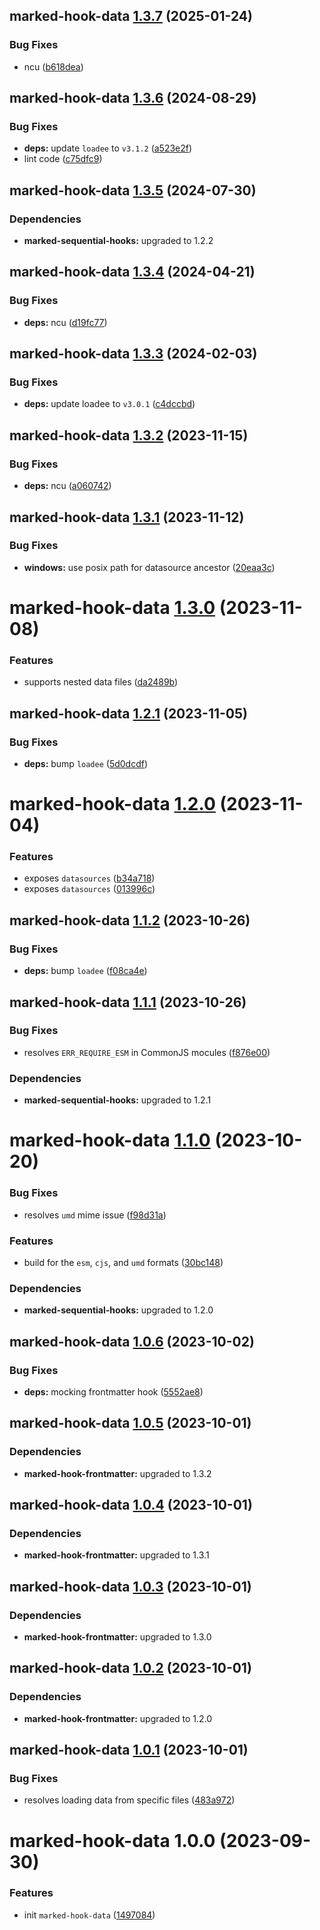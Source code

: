 ## marked-hook-data [1.3.7](https://github.com/bent10/marked-extensions/compare/marked-hook-data@1.3.6...marked-hook-data@1.3.7) (2025-01-24)


### Bug Fixes

* ncu ([b618dea](https://github.com/bent10/marked-extensions/commit/b618dea8d5b3628761f90ddc697b76795da3d295))

## marked-hook-data [1.3.6](https://github.com/bent10/marked-extensions/compare/marked-hook-data@1.3.5...marked-hook-data@1.3.6) (2024-08-29)


### Bug Fixes

* **deps:** update `loadee` to `v3.1.2` ([a523e2f](https://github.com/bent10/marked-extensions/commit/a523e2ff506c7602aca09a04c2446926f897ddc6))
* lint code ([c75dfc9](https://github.com/bent10/marked-extensions/commit/c75dfc94eb2fc61d258d2e36caf20d4a91e06a16))

## marked-hook-data [1.3.5](https://github.com/bent10/marked-extensions/compare/marked-hook-data@1.3.4...marked-hook-data@1.3.5) (2024-07-30)





### Dependencies

* **marked-sequential-hooks:** upgraded to 1.2.2

## marked-hook-data [1.3.4](https://github.com/bent10/marked-extensions/compare/marked-hook-data@1.3.3...marked-hook-data@1.3.4) (2024-04-21)


### Bug Fixes

* **deps:** ncu ([d19fc77](https://github.com/bent10/marked-extensions/commit/d19fc7775255ef37e0648a45cf40b6bf9001ecea))

## marked-hook-data [1.3.3](https://github.com/bent10/marked-extensions/compare/marked-hook-data@1.3.2...marked-hook-data@1.3.3) (2024-02-03)


### Bug Fixes

* **deps:** update loadee to `v3.0.1` ([c4dccbd](https://github.com/bent10/marked-extensions/commit/c4dccbd608ea9c36dbc9dcca422067a5baf81b5d))

## marked-hook-data [1.3.2](https://github.com/bent10/marked-extensions/compare/marked-hook-data@1.3.1...marked-hook-data@1.3.2) (2023-11-15)


### Bug Fixes

* **deps:** ncu ([a060742](https://github.com/bent10/marked-extensions/commit/a060742e6a4c573207d173f5c1bcd2448b83cf90))

## marked-hook-data [1.3.1](https://github.com/bent10/marked-extensions/compare/marked-hook-data@1.3.0...marked-hook-data@1.3.1) (2023-11-12)


### Bug Fixes

* **windows:** use posix path for datasource ancestor ([20eaa3c](https://github.com/bent10/marked-extensions/commit/20eaa3cba097beb0653f2760b359a6854f012b1a))

# marked-hook-data [1.3.0](https://github.com/bent10/marked-extensions/compare/marked-hook-data@1.2.1...marked-hook-data@1.3.0) (2023-11-08)


### Features

* supports nested data files ([da2489b](https://github.com/bent10/marked-extensions/commit/da2489bea57674f37b8ab4fb3d544db069f072c3))

## marked-hook-data [1.2.1](https://github.com/bent10/marked-extensions/compare/marked-hook-data@1.2.0...marked-hook-data@1.2.1) (2023-11-05)


### Bug Fixes

* **deps:** bump `loadee` ([5d0dcdf](https://github.com/bent10/marked-extensions/commit/5d0dcdf8319fcacebc7a3d794774082370314775))

# marked-hook-data [1.2.0](https://github.com/bent10/marked-extensions/compare/marked-hook-data@1.1.2...marked-hook-data@1.2.0) (2023-11-04)


### Features

* exposes `datasources` ([b34a718](https://github.com/bent10/marked-extensions/commit/b34a718715b729e49d74e8d76cd7749875aa8278))
* exposes `datasources` ([013996c](https://github.com/bent10/marked-extensions/commit/013996c6444932aa5e41f950f2b87797ed41b9f8))

## marked-hook-data [1.1.2](https://github.com/bent10/marked-extensions/compare/marked-hook-data@1.1.1...marked-hook-data@1.1.2) (2023-10-26)


### Bug Fixes

* **deps:** bump `loadee` ([f08ca4e](https://github.com/bent10/marked-extensions/commit/f08ca4eea7a81832053c7061ab333faf534fad6e))

## marked-hook-data [1.1.1](https://github.com/bent10/marked-extensions/compare/marked-hook-data@1.1.0...marked-hook-data@1.1.1) (2023-10-26)


### Bug Fixes

* resolves `ERR_REQUIRE_ESM` in CommonJS mocules ([f876e00](https://github.com/bent10/marked-extensions/commit/f876e00dcd08969cf1489b7fc23c29a7e2e67d96))





### Dependencies

* **marked-sequential-hooks:** upgraded to 1.2.1

# marked-hook-data [1.1.0](https://github.com/bent10/marked-extensions/compare/marked-hook-data@1.0.6...marked-hook-data@1.1.0) (2023-10-20)


### Bug Fixes

* resolves `umd` mime issue ([f98d31a](https://github.com/bent10/marked-extensions/commit/f98d31af547deb496098a54d836a55625e05040e))


### Features

* build for the `esm`, `cjs`, and `umd` formats ([30bc148](https://github.com/bent10/marked-extensions/commit/30bc148b037aaff23dee1ecca64d31c8b4ae827c))





### Dependencies

* **marked-sequential-hooks:** upgraded to 1.2.0

## marked-hook-data [1.0.6](https://github.com/bent10/marked-extensions/compare/marked-hook-data@1.0.5...marked-hook-data@1.0.6) (2023-10-02)


### Bug Fixes

* **deps:** mocking frontmatter hook ([5552ae8](https://github.com/bent10/marked-extensions/commit/5552ae8495d30993504d58c4300ec3e3c4a2669d))

## marked-hook-data [1.0.5](https://github.com/bent10/marked-extensions/compare/marked-hook-data@1.0.4...marked-hook-data@1.0.5) (2023-10-01)





### Dependencies

* **marked-hook-frontmatter:** upgraded to 1.3.2

## marked-hook-data [1.0.4](https://github.com/bent10/marked-extensions/compare/marked-hook-data@1.0.3...marked-hook-data@1.0.4) (2023-10-01)





### Dependencies

* **marked-hook-frontmatter:** upgraded to 1.3.1

## marked-hook-data [1.0.3](https://github.com/bent10/marked-extensions/compare/marked-hook-data@1.0.2...marked-hook-data@1.0.3) (2023-10-01)





### Dependencies

* **marked-hook-frontmatter:** upgraded to 1.3.0

## marked-hook-data [1.0.2](https://github.com/bent10/marked-extensions/compare/marked-hook-data@1.0.1...marked-hook-data@1.0.2) (2023-10-01)





### Dependencies

* **marked-hook-frontmatter:** upgraded to 1.2.0

## marked-hook-data [1.0.1](https://github.com/bent10/marked-extensions/compare/marked-hook-data@1.0.0...marked-hook-data@1.0.1) (2023-10-01)


### Bug Fixes

* resolves loading data from specific files ([483a972](https://github.com/bent10/marked-extensions/commit/483a972c00b7737213c76c227d3ec7393982930f))

# marked-hook-data 1.0.0 (2023-09-30)


### Features

* init `marked-hook-data` ([1497084](https://github.com/bent10/marked-extensions/commit/1497084024d1141da680aa145ca016789b589be1))

